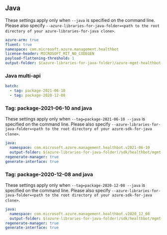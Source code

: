 ## Java

These settings apply only when `--java` is specified on the command line.
Please also specify `--azure-libraries-for-java-folder=<path to the root directory of your azure-libraries-for-java clone>`.

``` yaml $(java)
azure-arm: true
fluent: true
namespace: com.microsoft.azure.management.healthbot
license-header: MICROSOFT_MIT_NO_CODEGEN
payload-flattening-threshold: 1
output-folder: $(azure-libraries-for-java-folder)/azure-mgmt-healthbot
```

### Java multi-api

```yaml $(java) && $(multiapi)
batch:
  - tag: package-2021-06-10 
  - tag: package-2020-12-08
```

### Tag: package-2021-06-10 and java

These settings apply only when `--tag=package-2021-06-10 --java` is specified on the command line.
Please also specify `--azure-libraries-for-java-folder=<path to the root directory of your azure-sdk-for-java clone>`.

``` yaml $(tag) == 'package-2021-06-10' && $(java) && $(multiapi)
java:
  namespace: com.microsoft.azure.management.healthbot.v2021-06-10
  output-folder: $(azure-libraries-for-java-folder)/sdk/healthbot/mgmt-v2021-06-10
regenerate-manager: true
generate-interface: true
```

### Tag: package-2020-12-08 and java

These settings apply only when `--tag=package-2020-12-08 --java` is specified on the command line.
Please also specify `--azure-libraries-for-java-folder=<path to the root directory of your azure-sdk-for-java clone>`.

``` yaml $(tag) == 'package-2020-12-08' && $(java) && $(multiapi)
java:
  namespace: com.microsoft.azure.management.healthbot.v2020_12_08
  output-folder: $(azure-libraries-for-java-folder)/sdk/healthbot/mgmt-v2020_12_08
regenerate-manager: true
generate-interface: true
```